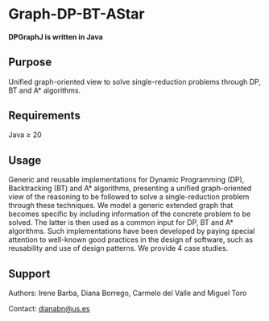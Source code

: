 # Graph-DP-BT-AStar

#### DPGraphJ is written in Java

## Purpose

Unified graph-oriented view to solve single-reduction problems through DP, BT and A* algorithms.

## Requirements

Java $\geq$ 20

## Usage

Generic and reusable implementations for Dynamic Programming (DP), Backtracking (BT) and A* algorithms, presenting a unified graph-oriented view of the reasoning to be followed to solve a single-reduction problem through these techniques. We model a generic extended graph that becomes specific by including information of the concrete problem to be solved. The latter is then used as a common input for DP, BT and A* algorithms. Such implementations have been developed by paying special attention to well-known good practices in the design of software, such as reusability and use of design patterns. We provide 4 case studies.

## Support

Authors: Irene Barba, Diana Borrego, Carmelo del Valle and Miguel Toro

Contact: dianabn@us.es
